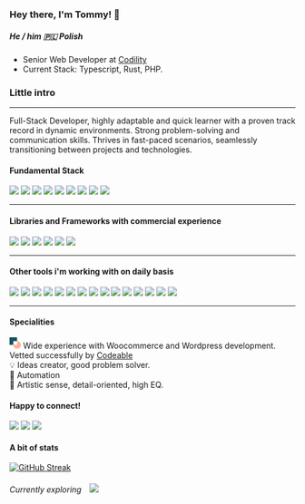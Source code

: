 ### Hey there, I'm Tommy! 👋 
##### He / him 🇵🇱  Polish

* Senior Web Developer at <a href="https://www.codility.com/">Codility</a>
* Current Stack: Typescript, Rust, PHP. 

### Little intro
-----------------

Full-Stack Developer, highly adaptable and quick learner with a proven track record in dynamic environments. Strong problem-solving and communication skills. Thrives in fast-paced scenarios, seamlessly transitioning between projects and technologies.

#### Fundamental Stack
<p>
  <p>
    <img src="https://img.shields.io/badge/javascript-%23323330.svg?style=for-the-badge&logo=javascript&logoColor=%23F7DF1E"/>
    <img src="https://img.shields.io/badge/typescript-%23007ACC.svg?style=for-the-badge&logo=typescript&logoColor=white"/>
    <img src="https://img.shields.io/badge/html5-%23E34F26.svg?style=for-the-badge&logo=html5&logoColor=white"/>
    <img src="https://img.shields.io/badge/css3-%231572B6.svg?style=for-the-badge&logo=css3&logoColor=white"/>
    <img src="https://img.shields.io/badge/-MySQL-F29111?style=for-the-badge&logo=MySQL&logoColor=white"/>
    <img src="https://img.shields.io/badge/-HTML5-E34F26?style=for-the-badge&logo=HTML5&logoColor=white"/>
    <img src="https://img.shields.io/badge/-CSS3-1572B6?style=for-the-badge&logo=CSS3&logoColor=white"/>
    <img src="https://img.shields.io/badge/node.js-6DA55F?style=for-the-badge&logo=node.js&logoColor=white"/>
    <img src="https://img.shields.io/badge/php-%23777BB4.svg?style=for-the-badge&logo=php&logoColor=white"/>
  </p>
</p>

-------------

#### Libraries and Frameworks with commercial experience

<p>
  <p>
    <img src="https://img.shields.io/badge/WordPress-%23117AC9.svg?style=flat-square&logo=WordPress&logoColor=white"/>
    <img src="https://img.shields.io/badge/jquery-%230769AD.svg?style=flat-square&logo=jquery&logoColor=white"/>
    <img src="https://img.shields.io/badge/react-%2320232a.svg?style=flat-square&logo=react&logoColor=%2361DAFB"/>
    <img src="https://img.shields.io/badge/-Vue.js-42B883?style=flat-square&logo=Vue.js&logoColor=white"/>
    <img src="https://img.shields.io/badge/Next-black?style=flat-square&logo=next.js&logoColor=white"/>
    <img src="https://img.shields.io/badge/laravel-%23FF2D20.svg?style=flat-square&logo=laravel&logoColor=white"/>
  </p>
</p>
<p>
  
------------------------------------------
  
#### Other tools i'm working with on daily basis

<p>
  <p>
    <img src="https://img.shields.io/badge/GULP-%23CF4647.svg?style=flat-square&logo=gulp&logoColor=white"/>
    <img src="https://img.shields.io/badge/tailwindcss-%2338B2AC.svg?style=flat-square&logo=tailwind-css&logoColor=white" />
    <img src="https://img.shields.io/badge/SASS-hotpink.svg?style=flat-square&logo=SASS&logoColor=white"/>
    <img src="https://img.shields.io/badge/-Git-F44D27?style=flat-square&logo=Git&logoColor=white"/>
    <img src="https://img.shields.io/badge/-NPM-CB3837?style=flat-square&logo=NPM&logoColor=white"/>
    <img src="https://img.shields.io/badge/-Laravel-F55247?style=flat-square&logo=Laravel&logoColor=white"/>
    <img src="https://img.shields.io/badge/-WebPack-1C78C0?style=flat-square&logo=WebPack&logoColor=white"/>
    <img src="https://img.shields.io/badge/-ESLint-4B32C3?style=flat-square&logo=ESLint&logoColor=white"/>
    <img src="https://img.shields.io/badge/AWS-%23FF9900.svg?style=flat-square&logo=amazon-aws&logoColor=white"/>
    <img src="https://img.shields.io/badge/phpstorm-143?style=flat-square&logo=phpstorm&logoColor=white"/>
    <img src="https://img.shields.io/badge/-Sketch-FA6400?style=flat-square&logo=Sketch&logoColor=white"/>
    <img src="https://img.shields.io/badge/figma-%23F24E1E.svg?style=flat-square&logo=figma&logoColor=white"/>
    <img src="https://img.shields.io/badge/mac%20os-000000?style=flat-square&logo=macos&logoColor=F0F0F0"/>
    <img src="https://img.shields.io/badge/shell_script-%23121011.svg?style=flat-square&logo=gnu-bash&logoColor=white"/>
    <img src="https://img.shields.io/badge/yarn-%232C8EBB.svg?style=flat-square&logo=yarn&logoColor=white"/>
  </p>
</p>

------------------------------------------

#### Specialities

<img width="20px" src="./assets/codeable.webp"/> Wide experience with Woocommerce and Wordpress development. Vetted successfully by <a href="https://www.codeable.io/">Codeable</a> </br>
💡 Ideas creator, good problem solver. </br>
🚊 Automation </br>
🎨 Artistic sense, detail-oriented, high EQ. 

#### Happy to connect!

  <a href="mailto:tomek@sobolew.ski?subject=[Github] Hello Tommy !"><img src="https://img.shields.io/badge/e‑mail-D14836.svg?style=for-the-badge&logo=GMail&logoColor=white"/></a>
  <a href="https://www.linkedin.com/in/sobolewskiatelio/"><img src="https://img.shields.io/badge/linkedin-0077B5.svg?style=for-the-badge&logo=linkedin&logoColor=white"/></a>
  <a href="https://twitter.com/sobolew_ski"><img src="https://img.shields.io/badge/twitter-1DA1F2.svg?style=for-the-badge&logo=twitter&logoColor=white"/></a>
</p>
<p>

#### A bit of stats

[![GitHub Streak](https://github-readme-streak-stats.herokuapp.com?user=jorgu5&theme=dark&hide_border=true&date_format=j%20M%5B%20Y%5D)](https://git.io/streak-stats)
  
###### Currently exploring <img style="margin-left: 10px;" src="https://img.shields.io/badge/WebGL-990000?logo=webgl&logoColor=white&style=flat-square"/>

